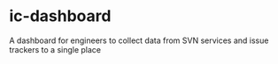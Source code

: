 # ic-dashboard
A dashboard for engineers to collect data from SVN services and issue trackers to a single place
